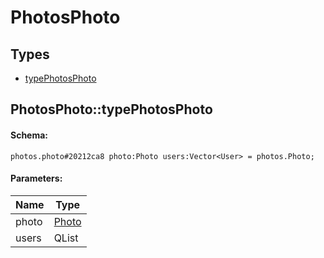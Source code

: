 # PhotosPhoto

## Types

* [typePhotosPhoto](#photosphototypephotosphoto)

## PhotosPhoto::typePhotosPhoto

#### Schema:

`photos.photo#20212ca8 photo:Photo users:Vector<User> = photos.Photo;`

#### Parameters:

|Name|Type|
|----|----|
|photo|[Photo](photo.md)|
|users|QList<User>|

